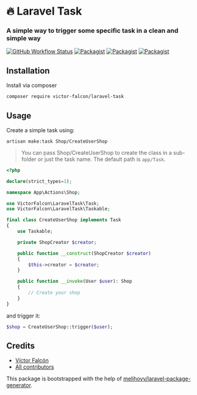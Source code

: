 
# 🔥 Laravel Task
###  A simple way to trigger some specific task in a clean and simple way

[![GitHub Workflow Status](https://github.com/victor-falcon/laravel-task/workflows/Run%20tests/badge.svg)](https://github.com/victor-falcon/laravel-task/actions)
[![Packagist](https://img.shields.io/packagist/v/victor-falcon/laravel-task.svg)](https://packagist.org/packages/victor-falcon/laravel-task)
[![Packagist](https://poser.pugx.org/victor-falcon/laravel-task/d/total.svg)](https://packagist.org/packages/victor-falcon/laravel-task)
[![Packagist](https://img.shields.io/packagist/l/victor-falcon/laravel-task.svg)](https://packagist.org/packages/victor-falcon/laravel-task)

## Installation
Install via composer

```bash
composer require victor-falcon/laravel-task
```

## Usage
Create a simple task using:

```
artisan make:task Shop/CreateUserShop
```

> You can pass Shop/CreateUserShop to create the class in a sub-folder or just the task name. The default path is `app/Task`.

```php
<?php

declare(strict_types=1);

namespace App\Actions\Shop;

use VictorFalcon\LaravelTask\Task;
use VictorFalcon\LaravelTask\Taskable;

final class CreateUserShop implements Task
{
	use Taskable;

	private ShopCreator $creator;

	public function __construct(ShopCreator $creator)
	{
		$this->creator = $creator;
	}

	public function __invoke(User $user): Shop
	{
		// Create your shop
	}
}
```

and trigger it:

```php
$shop = CreateUserShop::trigger($user);
```

## Credits
- [Víctor Falcón](https://github.com/victor-falcon)
- [All contributors](https://github.com/victor-falcon/laravel-task/graphs/contributors)

This package is bootstrapped with the help of
[melihovv/laravel-package-generator](https://github.com/melihovv/laravel-package-generator).
